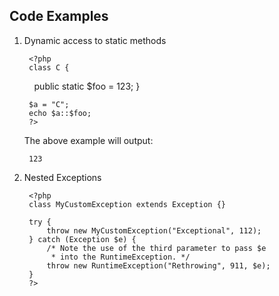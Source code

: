 ## Code Examples

1. Dynamic access to static methods

        <?php
        class C {
           public static $foo = 123;
        }

        $a = "C";
        echo $a::$foo;
        ?>
    The above example will output:

        123

2. Nested Exceptions

        <?php
        class MyCustomException extends Exception {}

        try {
            throw new MyCustomException("Exceptional", 112);
        } catch (Exception $e) {
            /* Note the use of the third parameter to pass $e
             * into the RuntimeException. */
            throw new RuntimeException("Rethrowing", 911, $e);
        }
        ?>
